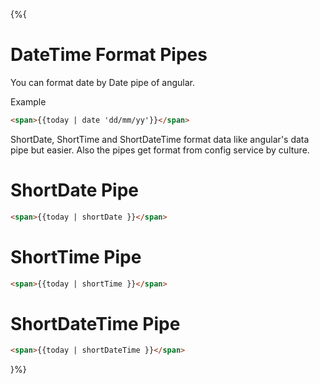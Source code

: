 {%{
# DateTime Format Pipes

You can format date by Date pipe of angular.

Example

```html
<span>{{today | date 'dd/mm/yy'}}</span>
```

ShortDate, ShortTime and ShortDateTime format data like angular's data pipe but easier. Also the pipes get format from config service by culture.

# ShortDate Pipe

```html
<span>{{today | shortDate }}</span>
```


# ShortTime Pipe

```html
<span>{{today | shortTime }}</span>
```


# ShortDateTime Pipe

```html
<span>{{today | shortDateTime }}</span>
```

}%}
